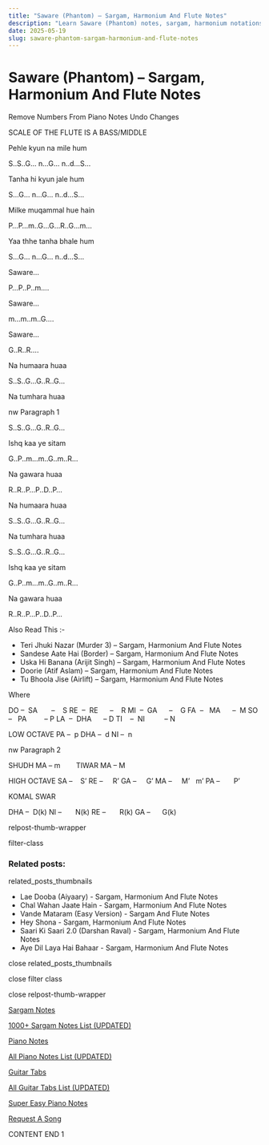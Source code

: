 ```yaml
---
title: "Saware (Phantom) – Sargam, Harmonium And Flute Notes"
description: "Learn Saware (Phantom) notes, sargam, harmonium notations and flute notes. Easy step-by-step tutorial for beginners."
date: 2025-05-19
slug: saware-phantom-sargam-harmonium-and-flute-notes
---
```


# Saware (Phantom) – Sargam, Harmonium And Flute Notes

Remove Numbers From Piano Notes
Undo Changes

SCALE OF THE FLUTE IS A BASS/MIDDLE

Pehle kyun na mile hum

S..S..G… n…G… n..d…S…

Tanha hi kyun jale hum

S…G… n…G… n..d…S…

Milke muqammal hue hain

P…P…m..G…G…R..G…m…

Yaa thhe tanha bhale hum

S…G… n…G… n..d…S…

Saware…

P…P..P..m….

Saware…

m…m..m..G….

Saware…

G..R..R….

Na humaara huaa

S..S..G…G..R..G…

Na tumhara huaa

nw Paragraph 1

S..S..G…G..R..G…

Ishq kaa ye sitam

G..P..m…m..G..m..R…

Na gawara huaa

R..R..P…P..D..P…

Na humaara huaa

S..S..G…G..R..G…

Na tumhara huaa

S..S..G…G..R..G…

Ishq kaa ye sitam

G..P..m…m..G..m..R…

Na gawara huaa

R..R..P…P..D..P…

Also Read This :-

* Teri Jhuki Nazar (Murder 3) – Sargam, Harmonium And Flute Notes
* Sandese Aate Hai (Border) – Sargam, Harmonium And Flute Notes
* Uska Hi Banana (Arijit Singh) – Sargam, Harmonium And Flute Notes
* Doorie (Atif Aslam) – Sargam, Harmonium And Flute Notes
* Tu Bhoola Jise (Airlift) – Sargam, Harmonium And Flute Notes

Where

DO –  SA       –    S
RE  –  RE      –    R
MI  –  GA      –    G
FA  –   MA      –  M
SO  –   PA         – P
LA  –  DHA      – D
TI    –  NI          – N

LOW OCTAVE
PA –  p
DHA –  d
NI –  n

nw Paragraph 2

SHUDH MA – m        TIWAR MA – M

HIGH OCTAVE
SA –    S’
RE –     R’
GA –     G’
MA –     M’   m’
PA –       P’

KOMAL SWAR

DHA –  D(k)
NI –       N(k)
RE –       R(k)
GA –      G(k)

relpost-thumb-wrapper

filter-class

### Related posts:

related_posts_thumbnails

* Lae Dooba (Aiyaary) - Sargam, Harmonium And Flute Notes
* Chal Wahan Jaate Hain - Sargam, Harmonium And Flute Notes
* Vande Mataram (Easy Version) - Sargam And Flute Notes
* Hey Shona - Sargam, Harmonium And Flute Notes
* Saari Ki Saari 2.0 (Darshan Raval) - Sargam, Harmonium And Flute Notes
* Aye Dil Laya Hai Bahaar - Sargam, Harmonium And Flute Notes

close related_posts_thumbnails

close filter class

close relpost-thumb-wrapper

[Sargam Notes](https://www.notationsworld.com/sargam-notes.html)

[1000+ Sargam Notes List (UPDATED)](https://www.notationsworld.com/all-songs-list-sargam-notes.html)

[Piano Notes](https://www.notationsworld.com/piano-notes.html)

[All Piano Notes List (UPDATED)](https://www.notationsworld.com/all-songs-list-piano-notes.html)

[Guitar Tabs](https://www.notationsworld.com/guitar-tabs.html)

[All Guitar Tabs List (UPDATED)](https://www.notationsworld.com/all-songs-list-guitar-tabs.html)

[Super Easy Piano Notes](https://studywall.in/)

[Request A Song](https://www.notationsworld.com/request-a-song.html)

CONTENT END 1

